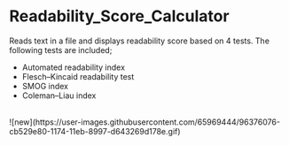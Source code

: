 # Readability_Score_Calculator
Reads text in a file and displays readability score based on 4 tests. The following tests are included;
- Automated readability index 
- Flesch–Kincaid readability test
- SMOG index
- Coleman–Liau index
<br />
![new](https://user-images.githubusercontent.com/65969444/96376076-cb529e80-1174-11eb-8997-d643269d178e.gif)



